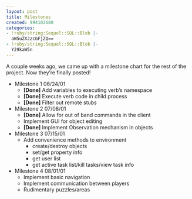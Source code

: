 ```yaml
---
layout: post
title: Milestones
created: 994102680
categories:
- !ruby/string:Sequel::SQL::Blob |-
  aW5uZXJzcGFjZQ==
- !ruby/string:Sequel::SQL::Blob |-
  Y29kaW5n
---
```

<p>A couple weeks ago, we came up with a milestone chart for the rest of the project. Now they&#8217;re finally posted!</p> 

<ul>
	<li>Milestone 1 06/24/01
		<ul>
			<li>
				<b>[Done]</b> Add variables to executing verb’s namespace
			</li>
			<li>
				<b>[Done]</b> Execute verb code in child process
			</li>
			<li>
				<b>[Done]</b> Filter out remote stubs
			</li>
		</ul>
	</li>
	<li>Milestone 2 07/08/01
		<ul>
			<li>
				<b>[Done]</b> Allow for out of band commands in the client
			</li>
			<li>Implement GUI for object editing
			</li>
			<li>
				<b>[Done]</b> Implement Observation mechanism in objects
			</li>
		</ul>
	</li>
	<li>Milestone 3 07/15/01
		<ul>
			<li>Add convenience methods to environment
				<ul>
					<li>create/destroy objects
					</li>
					<li>set/get property info
					</li>
					<li>get user list
					</li>
					<li>get active task list/kill tasks/view task info
					</li>
				</ul>
			</li>
		</ul>
	</li>
	<li>Milestone 4 08/01/01
		<ul>
			<li>Implement basic navigation
			</li>
			<li>Implement communication between players
			</li>
			<li>Rudimentary puzzles/areas
			</li>
		</ul>
	</li>
</ul>
